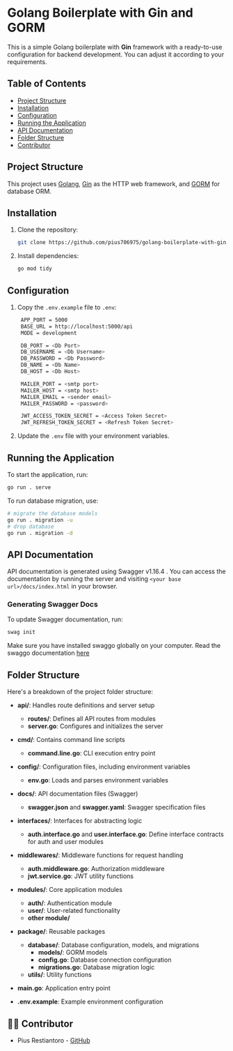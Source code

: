 # Golang Boilerplate with Gin and GORM
This is a simple Golang boilerplate with **Gin** framework with a ready-to-use configuration for backend development. You can adjust it according to your requirements.

## Table of Contents

- [Project Structure](#project-structure)
- [Installation](#installation)
- [Configuration](#configuration)
- [Running the Application](#running-the-application)
- [API Documentation](#api-documentation)
- [Folder Structure](#folder-structure)
- [Contributor](#contributor)

## Project Structure

This project uses [Golang](https://golang.org/), [Gin](https://github.com/gin-gonic/gin) as the HTTP web framework, and [GORM](https://gorm.io/) for database ORM. 

## Installation

1. Clone the repository:
   ```bash
   git clone https://github.com/pius706975/golang-boilerplate-with-gin.git
   ```

2. Install dependencies:
   ```bash
   go mod tidy
   ```

## Configuration

1. Copy the `.env.example` file to `.env`:
   ```bash
    APP_PORT = 5000
    BASE_URL = http://localhost:5000/api
    MODE = development

    DB_PORT = <Db Port>
    DB_USERNAME = <Db Username>
    DB_PASSWORD = <Db Password>
    DB_NAME = <Db Name>
    DB_HOST = <Db Host>

    MAILER_PORT = <smtp port>
    MAILER_HOST = <smtp host>
    MAILER_EMAIL = <sender email>
    MAILER_PASSWORD = <password>

    JWT_ACCESS_TOKEN_SECRET = <Access Token Secret>
    JWT_REFRESH_TOKEN_SECRET = <Refresh Token Secret>
   ```

2. Update the `.env` file with your environment variables.

## Running the Application

To start the application, run:

```bash
go run . serve
```

To run database migration, use:
```bash
# migrate the database models
go run . migration -u 
# drop database
go run . migration -d
```
## API Documentation

API documentation is generated using Swagger v1.16.4
. You can access the documentation by running the server and visiting `<your base url>/docs/index.html` in your browser.

### Generating Swagger Docs

To update Swagger documentation, run:
```bash
swag init
```
Make sure you have installed swaggo globally on your computer.
Read the swaggo documentation [here](https://pkg.go.dev/github.com/swaggo/swag/v2#readme-getting-started)

## Folder Structure

Here's a breakdown of the project folder structure:

- **api/**: Handles route definitions and server setup
  - **routes/**: Defines all API routes from modules
  - **server.go**: Configures and initializes the server

- **cmd/**: Contains command line scripts
  - **command.line.go**: CLI execution entry point

- **config/**: Configuration files, including environment variables
  - **env.go**: Loads and parses environment variables

- **docs/**: API documentation files (Swagger)
  - **swagger.json** and **swagger.yaml**: Swagger specification files

- **interfaces/**: Interfaces for abstracting logic
  - **auth.interface.go** and **user.interface.go**: Define interface contracts for auth and user modules

- **middlewares/**: Middleware functions for request handling
  - **auth.middleware.go**: Authorization middleware
  - **jwt.service.go**: JWT utility functions

- **modules/**: Core application modules
  - **auth/**: Authentication module
  - **user/**: User-related functionality
  - **other module/**

- **package/**: Reusable packages
  - **database/**: Database configuration, models, and migrations
    - **models/**: GORM models
    - **config.go**: Database connection configuration
    - **migrations.go**: Database migration logic
  - **utils/**: Utility functions

- **main.go**: Application entry point

- **.env.example**: Example environment configuration

## 👨‍💻 Contributor

- Pius Restiantoro - [GitHub](https://github.com/pius706975)